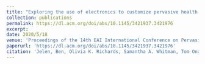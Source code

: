 ```yaml
---
title: "Exploring the use of electronics to customize pervasive health technologies with older adult crafters"
collection: publications
permalink: https://dl.acm.org/doi/abs/10.1145/3421937.3421976
excerpt: 
date: 2020/5/18
venue: 'Proceedings of the 14th EAI International Conference on Pervasive Computing Technologies for Healthcare'
paperurl: 'https://dl.acm.org/doi/abs/10.1145/3421937.3421976'
citation: 'Jelen, Ben, Olivia K. Richards, Samantha A. Whitman, Tom Ongwere, K. Cassie Kresnye, and Katie A. Siek. "Exploring the use of electronics to customize pervasive health technologies with older adult crafters." In Proceedings of the 14th EAI International Conference on Pervasive Computing Technologies for Healthcare, pp. 166-178. 2020.'
---
```


